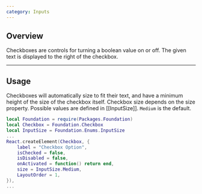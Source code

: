 ```yaml
---
category: Inputs
---
```


## Overview

Checkboxes are controls for turning a boolean value on or off. The given text is displayed to the right of the checkbox.

---

## Usage

Checkboxes will automatically size to fit their text, and have a minimum height of the size of the checkbox itself.
Checkbox size depends on the size property. Possible values are defined in [[InputSize]].
`Medium` is the default. 

```lua
local Foundation = require(Packages.Foundation)
local Checkbox = Foundation.Checkbox
local InputSize = Foundation.Enums.InputSize
...
React.createElement(Checkbox, {
	label = "Checkbox Option",
	isChecked = false,
	isDisabled = false,
	onActivated = function() return end,
	size = InputSize.Medium,
	LayoutOrder = 1,
}),
...
